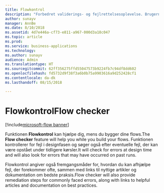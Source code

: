 ```yaml
---
title: Flowkontrol
description: "Forbedret validerings- og fejlrettelsesoplevelse. Brugerne får kontekstafhængig hjælp til, hvordan de kan løse fejl, og får hjælp til at oprette flows, der ikke svigter."
author: sunayv
manager: AnnBe
ms.date: 8/10/2018
ms.assetid: 4d7e446a-cf73-e811-a967-000d3a18c047
ms.topic: article
ms.prod: 
ms.service: business-applications
ms.technology: 
ms.author: sunayv
audience: Admin
ms.translationtype: HT
ms.sourcegitcommit: 62ff356275ffd55047573b9224fb7c94df8dd602
ms.openlocfilehash: fd5732d9f38f3a6b0b75a9903616a9d252428cf1
ms.contentlocale: da-dk
ms.lasthandoff: 08/15/2018

---
```

# <a name="flow-checker"></a><span data-ttu-id="84895-104">Flowkontrol</span><span class="sxs-lookup"><span data-stu-id="84895-104">Flow checker</span></span>

[!include[microsoft-flow banner](../includes/microsoft-flow.md)]




<span data-ttu-id="84895-105">Funktionen **Flowkontrol** kan hjælpe dig, mens du bygger dine flows.</span><span class="sxs-lookup"><span data-stu-id="84895-105">The **Flow checker** feature will help you while you build your flows.</span></span> <span data-ttu-id="84895-106">Funktionen kontrollerer for fejl i designfasen og søger også efter eventuelle fejl, der kan være opstået under tidligere kørsler.</span><span class="sxs-lookup"><span data-stu-id="84895-106">It will check for errors at design time and will also look for errors that may have occurred on past runs.</span></span> 

<span data-ttu-id="84895-107">Flowkontrol angiver også fremgangsmåder for, hvordan du kan afhjælpe fejl, der forekommer ofte, sammen med links til nyttige artikler og dokumentation om bedste praksis.</span><span class="sxs-lookup"><span data-stu-id="84895-107">Flow checker will also provide remediation steps for commonly faced errors, along with links to helpful articles and documentation on best practices.</span></span>

